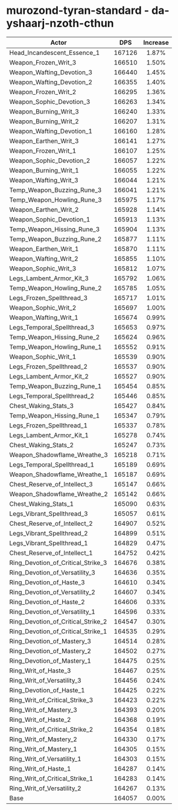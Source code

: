 # murozond-tyran-standard - da-yshaarj-nzoth-cthun
| Actor | DPS | Increase |
|---|:---:|:---:|
|Head_Incandescent_Essence_1|167126|1.87%|
|Weapon_Frozen_Writ_3|166510|1.50%|
|Weapon_Wafting_Devotion_3|166440|1.45%|
|Weapon_Wafting_Devotion_2|166355|1.40%|
|Weapon_Frozen_Writ_2|166295|1.36%|
|Weapon_Sophic_Devotion_3|166263|1.34%|
|Weapon_Burning_Writ_3|166240|1.33%|
|Weapon_Burning_Writ_2|166207|1.31%|
|Weapon_Wafting_Devotion_1|166160|1.28%|
|Weapon_Earthen_Writ_3|166141|1.27%|
|Weapon_Frozen_Writ_1|166107|1.25%|
|Weapon_Sophic_Devotion_2|166057|1.22%|
|Weapon_Burning_Writ_1|166055|1.22%|
|Weapon_Wafting_Writ_3|166044|1.21%|
|Temp_Weapon_Buzzing_Rune_3|166041|1.21%|
|Temp_Weapon_Howling_Rune_3|165975|1.17%|
|Weapon_Earthen_Writ_2|165928|1.14%|
|Weapon_Sophic_Devotion_1|165913|1.13%|
|Temp_Weapon_Hissing_Rune_3|165904|1.13%|
|Temp_Weapon_Buzzing_Rune_2|165877|1.11%|
|Weapon_Earthen_Writ_1|165870|1.11%|
|Weapon_Wafting_Writ_2|165855|1.10%|
|Weapon_Sophic_Writ_3|165812|1.07%|
|Legs_Lambent_Armor_Kit_3|165792|1.06%|
|Temp_Weapon_Howling_Rune_2|165785|1.05%|
|Legs_Frozen_Spellthread_3|165717|1.01%|
|Weapon_Sophic_Writ_2|165697|1.00%|
|Weapon_Wafting_Writ_1|165674|0.99%|
|Legs_Temporal_Spellthread_3|165653|0.97%|
|Temp_Weapon_Hissing_Rune_2|165624|0.96%|
|Temp_Weapon_Howling_Rune_1|165552|0.91%|
|Weapon_Sophic_Writ_1|165539|0.90%|
|Legs_Frozen_Spellthread_2|165537|0.90%|
|Legs_Lambent_Armor_Kit_2|165527|0.90%|
|Temp_Weapon_Buzzing_Rune_1|165454|0.85%|
|Legs_Temporal_Spellthread_2|165446|0.85%|
|Chest_Waking_Stats_3|165427|0.84%|
|Temp_Weapon_Hissing_Rune_1|165347|0.79%|
|Legs_Frozen_Spellthread_1|165337|0.78%|
|Legs_Lambent_Armor_Kit_1|165278|0.74%|
|Chest_Waking_Stats_2|165247|0.73%|
|Weapon_Shadowflame_Wreathe_3|165218|0.71%|
|Legs_Temporal_Spellthread_1|165189|0.69%|
|Weapon_Shadowflame_Wreathe_1|165187|0.69%|
|Chest_Reserve_of_Intellect_3|165147|0.66%|
|Weapon_Shadowflame_Wreathe_2|165142|0.66%|
|Chest_Waking_Stats_1|165090|0.63%|
|Legs_Vibrant_Spellthread_3|165057|0.61%|
|Chest_Reserve_of_Intellect_2|164907|0.52%|
|Legs_Vibrant_Spellthread_2|164899|0.51%|
|Legs_Vibrant_Spellthread_1|164829|0.47%|
|Chest_Reserve_of_Intellect_1|164752|0.42%|
|Ring_Devotion_of_Critical_Strike_3|164676|0.38%|
|Ring_Devotion_of_Versatility_3|164636|0.35%|
|Ring_Devotion_of_Haste_3|164610|0.34%|
|Ring_Devotion_of_Versatility_2|164607|0.34%|
|Ring_Devotion_of_Haste_2|164606|0.33%|
|Ring_Devotion_of_Versatility_1|164596|0.33%|
|Ring_Devotion_of_Critical_Strike_2|164547|0.30%|
|Ring_Devotion_of_Critical_Strike_1|164535|0.29%|
|Ring_Devotion_of_Mastery_3|164514|0.28%|
|Ring_Devotion_of_Mastery_2|164502|0.27%|
|Ring_Devotion_of_Mastery_1|164475|0.25%|
|Ring_Writ_of_Haste_3|164467|0.25%|
|Ring_Writ_of_Versatility_3|164456|0.24%|
|Ring_Devotion_of_Haste_1|164425|0.22%|
|Ring_Writ_of_Critical_Strike_3|164423|0.22%|
|Ring_Writ_of_Mastery_3|164393|0.20%|
|Ring_Writ_of_Haste_2|164368|0.19%|
|Ring_Writ_of_Critical_Strike_2|164354|0.18%|
|Ring_Writ_of_Mastery_2|164330|0.17%|
|Ring_Writ_of_Mastery_1|164305|0.15%|
|Ring_Writ_of_Versatility_1|164303|0.15%|
|Ring_Writ_of_Haste_1|164287|0.14%|
|Ring_Writ_of_Critical_Strike_1|164283|0.14%|
|Ring_Writ_of_Versatility_2|164267|0.13%|
|Base|164057|0.00%|
